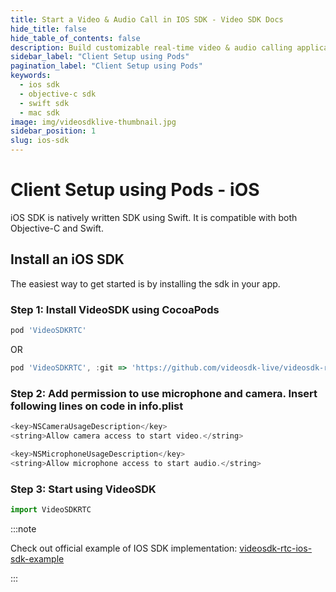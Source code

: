 ```yaml
---
title: Start a Video & Audio Call in IOS SDK - Video SDK Docs
hide_title: false
hide_table_of_contents: false
description: Build customizable real-time video & audio calling applications in IOS SDK using Video SDK add live Video & Audio conferencing to your applications.
sidebar_label: "Client Setup using Pods"
pagination_label: "Client Setup using Pods"
keywords:
  - ios sdk
  - objective-c sdk
  - swift sdk
  - mac sdk
image: img/videosdklive-thumbnail.jpg
sidebar_position: 1
slug: ios-sdk
---
```


# Client Setup using Pods - iOS

iOS SDK is natively written SDK using Swift. It is compatible with both Objective-C and Swift.

## Install an iOS SDK

The easiest way to get started is by installing the sdk in your app.

### Step 1: Install VideoSDK using CocoaPods

```js
pod 'VideoSDKRTC'
```

OR

```js
pod 'VideoSDKRTC', :git => 'https://github.com/videosdk-live/videosdk-rtc-ios-sdk.git'
```

### Step 2: Add permission to use microphone and camera. Insert following lines on code in info.plist

```js title="info.plist"
<key>NSCameraUsageDescription</key>
<string>Allow camera access to start video.</string>

<key>NSMicrophoneUsageDescription</key>
<string>Allow microphone access to start audio.</string>
```

### Step 3: Start using VideoSDK

```js title="Import SDK"
import VideoSDKRTC
```

:::note

Check out official example of IOS SDK implementation: [videosdk-rtc-ios-sdk-example](https://github.com/videosdk-live/videosdk-rtc-ios-sdk-example)

:::
